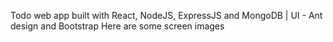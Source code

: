 Todo web app built with React, NodeJS, ExpressJS and MongoDB | UI - Ant design and Bootstrap
Here are some screen images
